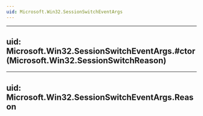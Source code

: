 ```yaml
---
uid: Microsoft.Win32.SessionSwitchEventArgs
---
```


---
uid: Microsoft.Win32.SessionSwitchEventArgs.#ctor(Microsoft.Win32.SessionSwitchReason)
---

---
uid: Microsoft.Win32.SessionSwitchEventArgs.Reason
---
